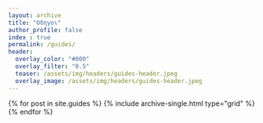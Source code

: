 ```yaml
---
layout: archive
title: "Οδηγοι"
author_profile: false
index : true
permalink: /guides/
header:
  overlay_color: "#000"
  overlay_filter: "0.5"
  teaser: /assets/img/headers/guides-header.jpeg
  overlay_image: /assets/img/headers/guides-header.jpeg
---
```


<div class="grid__wrapper">
  {% for post in site.guides %}
    {% include archive-single.html type="grid" %}
  {% endfor %}
</div>